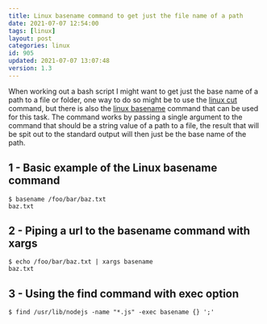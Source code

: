 ```yaml
---
title: Linux basename command to get just the file name of a path
date: 2021-07-07 12:54:00
tags: [linux]
layout: post
categories: linux
id: 905
updated: 2021-07-07 13:07:48
version: 1.3
---
```


When working out a bash script I might want to get just the base name of a path to a file or folder, one way to do so might be to use the [linux cut](/2020/11/19/linux-cut/) command, but there is also the [linux basename](https://www.geeksforgeeks.org/basename-command-in-linux-with-examples/) command that can be used for this task. The command works by passing a single argument to the command that should be a string value of a path to a file, the result that will be spit out to the standard output will then just be the base name of the path.


<!-- more -->

## 1 - Basic example of the Linux basename command

```
$ basename /foo/bar/baz.txt
baz.txt
```

## 2 - Piping a url to the basename command with xargs

```
$ echo /foo/bar/baz.txt | xargs basename
baz.txt
```

## 3 - Using the find command with exec option

```
$ find /usr/lib/nodejs -name "*.js" -exec basename {} ';'
```